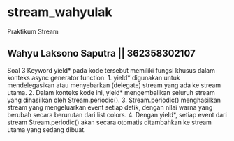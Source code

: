 # stream_wahyulak

Praktikum Stream

## Wahyu Laksono Saputra || 362358302107


Soal 3 
Keyword yield* pada kode tersebut memiliki fungsi khusus dalam konteks async generator function:
    1. yield* digunakan untuk mendelegasikan atau menyebarkan (delegate) stream yang ada ke stream utama.
    2. Dalam konteks kode ini, yield* mengembalikan seluruh stream yang dihasilkan oleh Stream.periodic().
    3. Stream.periodic() menghasilkan stream yang mengeluarkan event setiap detik, dengan nilai warna yang berubah secara berurutan dari list colors.
    4. Dengan yield*, setiap event dari stream Stream.periodic() akan secara otomatis ditambahkan ke stream utama yang sedang dibuat.

